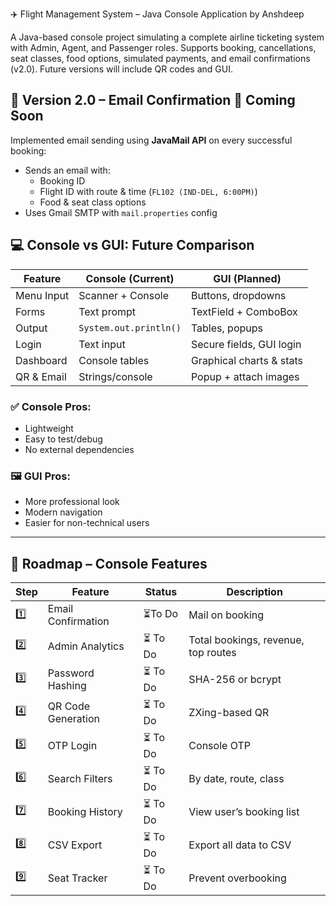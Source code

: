  ✈️ Flight Management System – Java Console Application by Anshdeep

A Java-based console project simulating a complete airline ticketing system with Admin, Agent, and Passenger roles. Supports booking, cancellations, seat classes, food options, simulated payments, and email confirmations (v2.0). Future versions will include QR codes and GUI.





## 📧 Version 2.0 – Email Confirmation  🚧 Coming Soon

Implemented email sending using **JavaMail API** on every successful booking:

- Sends an email with:
  - Booking ID
  - Flight ID with route & time (`FL102 (IND-DEL, 6:00PM)`)
  - Food & seat class options
- Uses Gmail SMTP with `mail.properties` config


## 💻 Console vs GUI: Future Comparison

| **Feature** | **Console (Current)** | **GUI (Planned)** |
|-------------|------------------------|--------------------|
| Menu Input | Scanner + Console | Buttons, dropdowns |
| Forms | Text prompt | TextField + ComboBox |
| Output | `System.out.println()` | Tables, popups |
| Login | Text input | Secure fields, GUI login |
| Dashboard | Console tables | Graphical charts & stats |
| QR & Email | Strings/console | Popup + attach images |

### ✅ Console Pros:
- Lightweight
- Easy to test/debug
- No external dependencies

### 🖼 GUI Pros:
- More professional look
- Modern navigation
- Easier for non-technical users

---

## 🔧 Roadmap – Console Features

| Step | Feature | Status | Description |
|------|---------|--------|-------------|
| 1️⃣ | Email Confirmation |  ⏳To Do | Mail on booking |
| 2️⃣ | Admin Analytics | ⏳ To Do | Total bookings, revenue, top routes |
| 3️⃣ | Password Hashing | ⏳ To Do | SHA-256 or bcrypt |
| 4️⃣ | QR Code Generation | ⏳ To Do | ZXing-based QR |
| 5️⃣ | OTP Login | ⏳ To Do | Console OTP |
| 6️⃣ | Search Filters | ⏳ To Do | By date, route, class |
| 7️⃣ | Booking History | ⏳ To Do | View user’s booking list |
| 8️⃣ | CSV Export | ⏳ To Do | Export all data to CSV |
| 9️⃣ | Seat Tracker | ⏳ To Do | Prevent overbooking |

